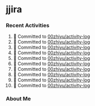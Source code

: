 # jjira

### Recent Activities
<!--START_SECTION:activity-->
1. 📝 Committed to [00zhiyu/activity-log](https://github.com/00zhiyu/activity-log/commit/501f27bfe9a53b9e918c0af07e776e3691008016)
2. 📝 Committed to [00zhiyu/activity-log](https://github.com/00zhiyu/activity-log/commit/099fffab117c8b0309e33382e11f05a3f6be3082)
3. 📝 Committed to [00zhiyu/activity-log](https://github.com/00zhiyu/activity-log/commit/327ed6898de727f43faad19e381e2a2ce17e740d)
4. 📝 Committed to [00zhiyu/activity-log](https://github.com/00zhiyu/activity-log/commit/3388e84d6667c95f3c60af02286d67e36dc5e8dd)
5. 📝 Committed to [00zhiyu/activity-log](https://github.com/00zhiyu/activity-log/commit/29aa2005bdc64cf1785198e6d8fda7cb9d18df54)
6. 📝 Committed to [00zhiyu/activity-log](https://github.com/00zhiyu/activity-log/commit/40a17c12a8d0deafec0da8a93fc6205fc03bb195)
7. 📝 Committed to [00zhiyu/activity-log](https://github.com/00zhiyu/activity-log/commit/c59928a0e48c2366d6d3f31260da1f1c28b37a76)
8. 📝 Committed to [00zhiyu/activity-log](https://github.com/00zhiyu/activity-log/commit/59ae7a90f8497482df7b9d4d5fa9af7066c469ae)
9. 📝 Committed to [00zhiyu/activity-log](https://github.com/00zhiyu/activity-log/commit/987989823017a46cdf8393233ff5a9a3138e73a9)
10. 📝 Committed to [00zhiyu/activity-log](https://github.com/00zhiyu/activity-log/commit/3183cccb35f597e3ef76c07bbe11a2e7538eaf4f)
<!--END_SECTION:activity-->

### About Me
<!-- MYLINKS:START -->
<!-- MYLINKS:END-->
